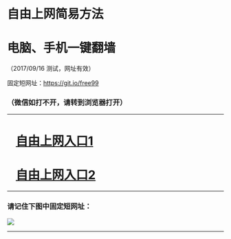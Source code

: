 ﻿# 自由上网简易方法

# 电脑、手机一键翻墙

（2017/09/16 测试，网址有效）

固定短网址：https://git.io/free99

### （微信如打不开，请转到浏览器打开）


***





# &nbsp;&nbsp; <a href="http://ft847111464.fwq-tz1003.online/fwqtz01.html?t=091600115659 " target="_blank">自由上网入口1</a>
# &nbsp;&nbsp; <a href="http://ft82793233.fwq-tz1004.online/fwqtz02.html?t=091600116437 " target="_blank">自由上网入口2</a>
***

### 请记住下图中固定短网址：

<img src="https://s3-us-west-2.amazonaws.com/fwq-1001/yjfq-20170905okok.png" /> 


***


